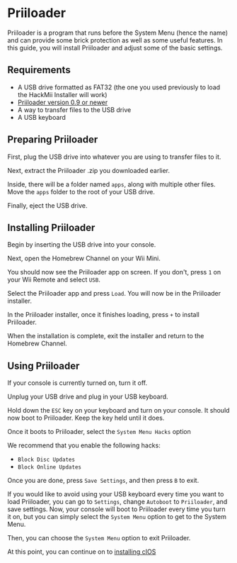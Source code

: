 # Priiloader
Priiloader is a program that runs before the System Menu (hence the name) and can provide some brick protection as well as some useful features. In this guide, you will install Priiloader and adjust some of the basic settings.

## Requirements
- A USB drive formatted as FAT32 (the one you used previously to load the HackMii Installer will work)
- [Priiloader version 0.9 or newer](https://github.com/DacoTaco/priiloader/releases)
- A way to transfer files to the USB drive
- A USB keyboard

## Preparing Priiloader
First, plug the USB drive into whatever you are using to transfer files to it.

Next, extract the Priiloader .zip you downloaded earlier.

Inside, there will be a folder named ``apps``, along with multiple other files. Move the ``apps`` folder to the root of your USB drive.

Finally, eject the USB drive.

## Installing Priiloader
Begin by inserting the USB drive into your console.

Next, open the Homebrew Channel on your Wii Mini.

You should now see the Priiloader app on screen. If you don't, press ``1`` on your Wii Remote and select ``USB``.

Select the Priiloader app and press ``Load``. You will now be in the Priiloader installer.

In the Priiloader installer, once it finishes loading, press ``+`` to install Priiloader.

When the installation is complete, exit the installer and return to the Homebrew Channel.

## Using Priiloader
If your console is currently turned on, turn it off.

Unplug your USB drive and plug in your USB keyboard.

Hold down the ``ESC`` key on your keyboard and turn on your console. It should now boot to Priiloader. Keep the key held until it does.

Once it boots to Priiloader, select the ``System Menu Hacks`` option

We recommend that you enable the following hacks:

- ``Block Disc Updates``
- ``Block Online Updates``

Once you are done, press ``Save Settings``, and then press ``B`` to exit.

If you would like to avoid using your USB keyboard every time you want to load Priiloader, you can go to ``Settings``, change ``Autoboot`` to ``Priiloader``, and save settings. Now, your console will boot to Priiloader every time you turn it on, but you can simply select the ``System Menu`` option to get to the System Menu.

Then, you can choose the ``System Menu`` option to exit Priiloader.

At this point, you can continue on to [installing cIOS](/wiiminicios)